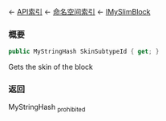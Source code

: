 ← [API索引](Api-Index) ← [命名空间索引](Namespace-Index) ← [IMySlimBlock](VRage.Game.ModAPI.Ingame.IMySlimBlock)

### 概要

```csharp
public MyStringHash SkinSubtypeId { get; }
```

Gets the skin of the block

### 返回

MyStringHash <sub>prohibited</sub>

